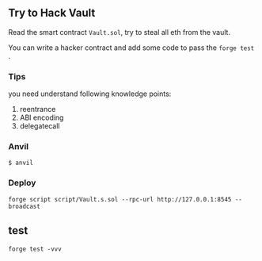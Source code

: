 ## Try to Hack Vault

Read the smart contract `Vault.sol`, try to steal all eth from the vault.

You can write a hacker contract and add some code to pass the `forge test` .

### Tips
you need understand following knowledge points:
1. reentrance
2. ABI encoding
3. delegatecall


### Anvil

```shell
$ anvil
```

### Deploy

```shell
forge script script/Vault.s.sol --rpc-url http://127.0.0.1:8545 --broadcast
```

## test

```
forge test -vvv
```
